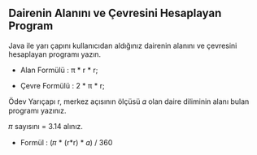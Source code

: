 ## Dairenin Alanını ve Çevresini Hesaplayan Program
Java ile yarı çapını kullanıcıdan aldığınız dairenin alanını ve çevresini hesaplayan programı yazın.

- Alan Formülü : π * r * r;

- Çevre Formülü : 2 * π * r;

Ödev
Yarıçapı r, merkez açısının ölçüsü 𝛼 olan daire diliminin alanı bulan programı yazınız.

𝜋 sayısını = 3.14 alınız.

- Formül : (𝜋 * (r*r) * 𝛼) / 360